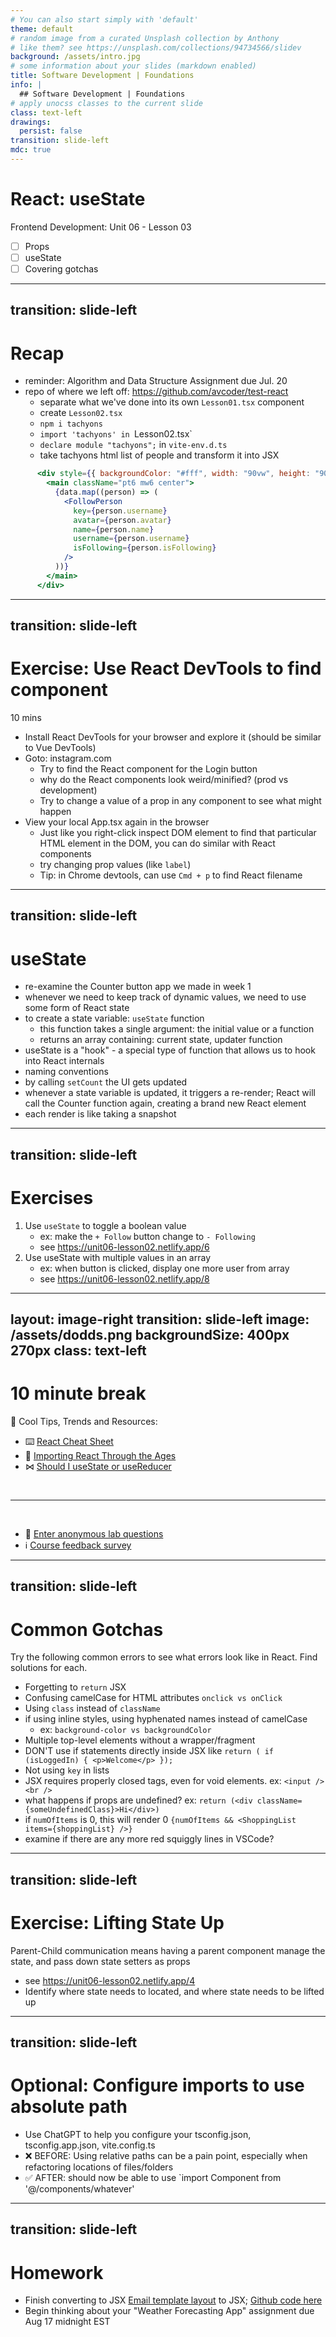 ```yaml
---
# You can also start simply with 'default'
theme: default
# random image from a curated Unsplash collection by Anthony
# like them? see https://unsplash.com/collections/94734566/slidev
background: /assets/intro.jpg
# some information about your slides (markdown enabled)
title: Software Development | Foundations
info: |
  ## Software Development | Foundations
# apply unocss classes to the current slide
class: text-left
drawings:
  persist: false
transition: slide-left
mdc: true
---
```


# React: useState 
Frontend Development: Unit 06 - Lesson 03

- [ ] Props
- [ ] useState
- [ ] Covering gotchas

<div class="abs-br m-6 text-xl">
  <a href="https://github.com/slidevjs/slidev" target="_blank" class="slidev-icon-btn">
    <carbon:logo-github />
  </a>
</div>

<!--
-->


---
transition: slide-left
---

# Recap

- reminder: Algorithm and Data Structure Assignment due Jul. 20 
- repo of where we left off: https://github.com/avcoder/test-react
   - separate what we've done into its own `Lesson01.tsx` component
   - create `Lesson02.tsx` 
   - `npm i tachyons`
   - `import 'tachyons' in `Lesson02.tsx`
   - `declare module "tachyons";` in `vite-env.d.ts`
   - take tachyons html list of people and transform it into JSX
```jsx
      <div style={{ backgroundColor: "#fff", width: "90vw", height: "90vh" }}>
        <main className="pt6 mw6 center">
          {data.map((person) => (
            <FollowPerson
              key={person.username}
              avatar={person.avatar}
              name={person.name}
              username={person.username}
              isFollowing={person.isFollowing}
            />
          ))}
        </main>
      </div>
```



---
transition: slide-left
---

# Exercise: Use React DevTools to find component
10 mins

- Install React DevTools for your browser and explore it (should be similar to Vue DevTools)
- Goto: instagram.com
   - Try to find the React component for the Login button
   - why do the React components look weird/minified? (prod vs development)
   - Try to change a value of a prop in any component to see what might happen
- View your local App.tsx again in the browser
  - Just like you right-click inspect DOM element to find that particular HTML element in the DOM, you can do similar with React components
  - try changing prop values (like `label`)
  - Tip: in Chrome devtools, can use `Cmd + p` to find React filename

---
transition: slide-left
---

# useState

- re-examine the Counter button app we made in week 1
- whenever we need to keep track of dynamic values, we need to use some form of React state
- to create a state variable: `useState` function
   - this function takes a single argument: the initial value or a function
   - returns an array containing: current state, updater function
- useState is a "hook" - a special type of function that allows us to hook into React internals
- naming conventions
- by calling `setCount` the UI gets updated 
- whenever a state variable is updated, it triggers a re-render; React will call the Counter function again, creating a brand new React element
- each render is like taking a snapshot

---
transition: slide-left
---

# Exercises

1. Use `useState` to toggle a boolean value
   - ex: make the `+ Follow` button change to `- Following`
   - see https://unit06-lesson02.netlify.app/6
1. Use useState with multiple values in an array
   - ex: when button is clicked, display one more user from array
   - see https://unit06-lesson02.netlify.app/8

---
layout: image-right
transition: slide-left
image: /assets/dodds.png
backgroundSize: 400px 270px
class: text-left
---

# 10 minute break

🍦 Cool Tips, Trends and Resources:

- ⌨️ [React Cheat Sheet](https://zerotomastery.io/cheatsheets/react-cheat-sheet/)
- 🧊 [Importing React Through the Ages](https://www.epicreact.dev/importing-react-through-the-ages)
- ⋈ [Should I useState or useReducer](https://kentcdodds.com/blog/should-i-usestate-or-usereducer)



<br>
<hr>
<br>

- 🧪 [Enter anonymous lab questions](https://docs.google.com/forms/d/e/1FAIpQLSevvGARdHQikso-uLqFCO481MABKE5HofuSrlzEPMNQ2ZLykw/viewform?usp=dialog)
- ℹ️ [Course feedback survey](https://circuitstream.typeform.com/to/ZoyYk7px#course_id=SoftwareAN&instructor=9514)


---
transition: slide-left
---

# Common Gotchas
Try the following common errors to see what errors look like in React.  Find solutions for each.

- Forgetting to `return` JSX
- Confusing camelCase for HTML attributes `onclick vs onClick`
- Using `class` instead of `className`
- if using inline styles, using hyphenated names instead of camelCase 
  - ex: `background-color vs backgroundColor`
- Multiple top-level elements without a wrapper/fragment
- DON'T use if statements directly inside JSX like `return ( if (isLoggedIn) { <p>Welcome</p> });`
- Not using `key` in lists
- JSX requires properly closed tags, even for void elements. ex: `<input /> <br />`
- what happens if props are undefined? ex: `return (<div className={someUndefinedClass}>Hi</div>)`
- if `numOfItems` is 0, this will render 0 `{numOfItems && <ShoppingList items={shoppingList} />}`
- examine if there are any more red squiggly lines in VSCode? 



---
transition: slide-left
---

# Exercise: Lifting State Up
Parent-Child communication means having a parent component manage the state, and pass down state setters as props

- see https://unit06-lesson02.netlify.app/4
- Identify where state needs to located, and where state needs to be lifted up

---
transition: slide-left
---

# Optional: Configure imports to use absolute path

- Use ChatGPT to help you configure your tsconfig.json, tsconfig.app.json, vite.config.ts
- ❌ BEFORE: Using relative paths can be a pain point, especially when refactoring locations of files/folders
- ✅ AFTER: should now be able to use `import Component from '@/components/whatever' 




---
transition: slide-left
---

# Homework

- Finish converting to JSX [Email template layout](https://pure-css.github.io/layouts/email/) to JSX; [Github code here](https://github.com/pure-css/pure/tree/main/site/static/layouts/email)
- Begin thinking about your "Weather Forecasting App" assignment due Aug 17 midnight EST
